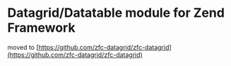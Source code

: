 # Datagrid/Datatable module for Zend Framework

moved to [https://github.com/zfc-datagrid/zfc-datagrid](https://github.com/zfc-datagrid/zfc-datagrid)